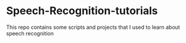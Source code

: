 # Speech-Recognition-tutorials
This repo contains some scripts and projects that I used to learn about speech recognition

